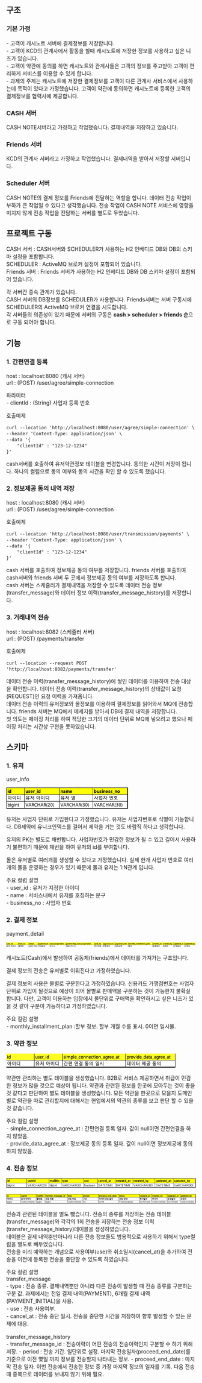 <h2> 구조 </h2>
<h3>기본 가정</h3>
<p>
- 고객이 캐시노트 서버에 결제정보를 저장합니다. <br>
- 고객이 KCD의 관계사에서 활동을 할때 캐시노트에 저장한 정보를 사용하고 싶은 니즈가 있습니다. <br>
- 고객이 약관에 동의를 하면 캐시노트와 관계사들은 고객의 정보를 주고받아 고객이 편리하게 서비스를 이용할 수 있게 합니다. <br>
- 과제의 주제는 캐시노트에 저장한 결제정보를 고객이 다른 관계사 서비스에서 사용하는데 목적이 있다고 가정했습니다. 고객이 약관에 동의하면 캐시노트에 등록한 고객의 결제정보를 협력사에 제공합니다. 
</p>
<h3>CASH 서버</h3>
<p>
CASH NOTE서버라고 가정하고 작업했습니다. 결제내역을 저장하고 있습니다.
</p>
<h3>Friends 서버</h3>
<p>
KCD의 관계사 서버라고 가정하고 작업했습니다. 결제내역을 받아서 저장할 서버입니다.
</p>
<h3>Scheduler 서버</h3>
<p>
CASH NOTE의 결제 정보를 Friends에 전달하는 역할을 합니다. 데이터 전송 작업이 부하가 큰 작업일 수 있다고 생각했습니다. 전송 작업이 CASH NOTE 서비스에 영향을 미치지 않게 전송 작업을 전담하는 서버를 별도로 두었습니다. 
</p>

<h2> 프로젝트 구동 </h2>
<p>
CASH 서버 : CASH서버와 SCHEDULER가 사용하는 H2 인베디드 DB와 DB의 스키마 설정을 포함합니다. <br>
SCHEDULER : ActiveMQ 브로커 설정이 포함되어 있습니다. <br>
Friends 서버 : Friends 서버가 사용하는 H2 인베디드 DB와 DB 스키마 설정이 포함되어 있습니다.
</p>
<p>
각 서버간 종속 관계가 있습니다. <br>
CASH 서버의 DB정보를 SCHEDULER가 사용합니다. Friends서버는 서버 구동시에 SCHEDULER의 ActiveMQ 브로커 연결을 시도합니다. <br>
각 서버들의 의존성이 있기 때문에 서버의 구동은 <b>cash > scheduler > friends 순</b>으로 구동 되어야 합니다.
</p>



<h2> 기능 </h2>
<h3>1. 간편연결 등록 </h3>
<p>
host : localhost:8080 (캐시 서버) <br>
url : (POST) /user/agree/simple-connection
</p>
<p>파라미터 </br>
- clientId : (String) 사업자 등록 번호
</p>
<p>
호출예제 </br>

```
curl --location 'http://localhost:8080/user/agree/simple-connection' \
--header 'Content-Type: application/json' \
--data '{
    "clientId" : "123-12-1234"
}'
```
</p>
<p>cash서버를 호출하여 유저약관정보 테이블을 변경합니다. 동의한 시간이 저장이 됩니다. 하나의 컬럼으로 동의 여부와 동의 시간을 확인 할 수 있도록 했습니다.</p>

<h3>2. 정보제공 동의 내역 저장</h3>
<p>
host : localhost:8080 (캐시 서버) <br>
url : (POST) /user/agree/simple-connection
</p>
<p>
호출예제 </br>

```
curl --location 'http://localhost:8080/user/transmission/payments' \
--header 'Content-Type: application/json' \
--data '{
    "clientId" : "123-12-1234"
}'
```
</p>
<p>
cash 서버를 호출하여 정보제공 동의 여부를 저장합니다. friends 서버를 호출하여 cash서버와 friends 서버 두 곳에서 정보제공 동의 여부를 저장하도록 합니다. <br>
cash 서버는 스케쥴러가 결제내역을 저장할 수 있도록 데이터 전송 정보(transfer_message)와 데이터 정보 이력(transfer_message_history)를 저장합니다. <br>
</p>

<h3>3. 거래내역 전송</h3>
<p>
host : localhost:8082 (스케쥴러 서버) <br>
url : (POST) /payments/transfer
</p>
<p>
호출예제 </br>

```
curl --location --request POST 'http://localhost:8082/payments/transfer'
```
</p>
<p>
데이터 전송 이력(transfer_message_history)에 쌓인 데이터를 이용하여 전송 대상을 확인합니다. 데이터 전송 이력(transfer_message_history)의 상태값이 요청(REQUEST)인 요청 이력을 가져옵니다.<br>
데이터 전송 이력의 유저정보와 몰정보를 이용하여 결제정보를 읽어와서 MQ에 전송합니다. friends 서버는 MQ에서 메세지를 받아서 DB에 결제 내역을 저장합니다.<br>
첫 의도는 페이징 처리를 하여 적당한 크기의 데이터 단위로 MQ에 넣으려고 했으나 페이징 처리는 시간상 구현을 못하였습니다.
</p>

<h2> 스키마 </h2>
<h3> 1. 유저 </h3>
<p>user_info</p>

![usser_schema.png](usser_schema.png)

<p>유저는 사업자 단위로 가입한다고 가정했습니다. 유저는 사업자번호로 식별이 가능합니다. DB제약에 유니크인덱스를 걸어서 제약을 거는 것도 바람직 하다고 생각합니다.</p>
<p>유저의 PK는 별도로 채번합니다. 사업자번호가 민감한 정보가 될 수 있고 길어서 사용하기 불편하기 때문에 채번을 하여 유저의 id를 부여합니다. </p>
<p>몰은 유저별로 여러개를 생성할 수 있다고 가정했습니다. 실제 한개 사업자 번호로 여러개의 몰을 운영하는 경우가 있기 때문에 몰과 유저는 1:N관계 입니다.
<p>
주요 컬럼 설명 </br>
- user_id : 유저가 지정한 아이디 </br>
- name : 서비스내에서 유저를 호칭하는 문구 </br>
- business_no : 사업자 번호 </br>
</p>

<h3> 2. 결제 정보 </h3>
<p>payment_detail</p>

![payment_detail.png](payment_detail.png)

<p>캐시노트(Cash)에서 발생하여 공동체(friends)에서 데이터를 가져가는 구조입니다. </p>
<p>결제 정보의 전송은 유저별로 이뤄진다고 가정하였습니다.</p>
<p>
결제 정보의 사용은 몰별로 구분한다고 가정하였습니다. 
신용카드 가맹점번호는 사업자 단위로 가입이 될것으로 예상이 되어 몰별로 판매액을 구분하는 것이 가능한지 불확실 합니다.
다만, 고객이 이용하는 입장에서 몰단위로 구매액을 확인하시고 싶은 니즈가 있을 것 같아 구분이 가능하다고 가정하였습니다.
</p>
<p>
주요 컬럼 설명 </br>
- monthly_installment_plan :할부 정보. 할부 개월 수를 표시. 0이면 일시불. </br>
</p>

<h3> 3. 약관 정보 </h3>

![user_terms_of_use.png](user_terms_of_use.png)

<p> 약관만 관리하는 별도 테이블을 생성했습니다. 
B2B로 서비스 제공하면서 취급이 민감한 정보가 많을 것으로 예상이 됩니다. 
약관과 관련된 정보를 한곳에 모아두는 것이 좋을 것 같다고 판단하여 별도 테이블을 생성했습니다.
모든 약관을 한곳으로 모을지 도메인별로 약관을 따로 관리할지에 대해서는 현업에서의 약관의 종류를 보고 판단 할 수 있을 것 같습니다.
</p>
<p>
주요 컬럼 설명 </br>
- simple_connection_agree_at : 간편연결 등록 일자. 값이 null이면 간편연결을 하지 않았음. </br>
- provide_data_agree_at : 정보제공 동의 등록 일자. 값이 null이면 정보제공에 동의하지 않았음. </br>
</p>

<h3> 4. 전송 정보 </h3>

![transfer_message.png](transfer_message.png)

![transfer_message_history.png](transfer_message_history.png)

<p> 
전송과 관련된 테이블을 별도 뺐습니다. 전송의 종류를 저장하는 전송 테이블(transfer_message)와 각각의 1회 전송을 저장하는 전송 정보 이력(transfer_message_history)테이블을 생성하였습니다. <br>
테이블은 결제 내역뿐만아니라 다른 전송 정보들도 범용적으로 사용하기 위해서 type컬럼을 별도로 빼두었습니다.<br>
전송을 미리 예약하는 개념으로 사용여부(use)와 취소일시(cancel_at)을 추가하여 전송을 이전에 등록한 전송을 중단할 수 있도록 하였습니다. 
</p>
<p>
주요 컬럼 설명 <br>
transfer_message <br>
- type : 전송 종류. 결제내역뿐만 아니라 다른 전송이 발생할 때 전송 종류를 구분하는 구분 값. 과제에서는 전일 결제 내역(PAYMENT), 6개월 결제 내역(PAYMENT_INITIAL)을 사용.<br>
- use : 전송 사용여부. <br>
- cancel_at : 전송 중단 일시. 전송을 중단한 시간을 저장하여 향후 발생할 수 있는 문제에 대응.<br>
<br>
transfer_message_history <br>
- transfer_message_id : 전송이력이 어떤 전송의 전송이력인지 구분할 수 하기 위해 저장.
- period : 전송 기간. 일단위로 설정. 마지막 전송일자(proceed_end_date)를 기준으로 이전 몇일 까지 정보를 전송할지 나타내는 정보.
- proceed_end_date : 마지막 전송 일자. 이번 전송에서 전송한 정보 중 가장 마지막 정보의 일자를 기록. 다음 전송때 중복으로 데이터를 보내지 않기 위해 필요.
</p>
